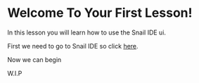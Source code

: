 # Welcome To Your First Lesson!
In this lesson you will learn how to use the Snail IDE ui.

First we need to go to Snail IDE so click [here](https://snail-ide.js.org/).

Now we can begin

W.I.P